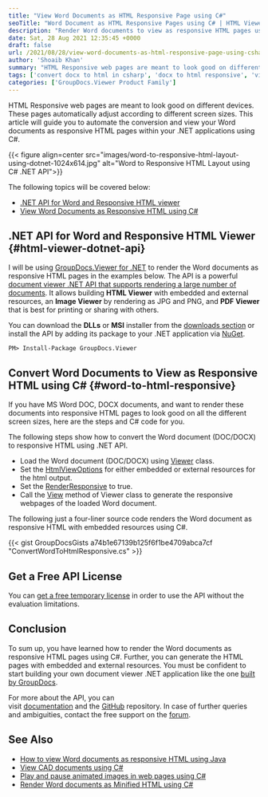 ```yaml
---
title: "View Word Documents as HTML Responsive Page using C#"
seoTitle: "Word Document as HTML Responsive Pages using C# | HTML Viewer"
description: "Render Word documents to view as responsive HTML pages using C#. Convert DOC, DOCX files to HTML responsive pages using document viewer .NET API."
date: Sat, 28 Aug 2021 12:35:45 +0000
draft: false
url: /2021/08/28/view-word-documents-as-html-responsive-page-using-csharp/
author: 'Shoaib Khan'
summary: "HTML Responsive web pages are meant to look good on different devices. These pages automatically adjust according to different screen sizes. This article will guide you to automate the conversion and view your Word documents as responsive HTML pages within your .NET applications using C#."
tags: ['convert docx to html in csharp', 'docx to html responsive', 'view word as html responsive', 'Word to HTML in CSharp']
categories: ['GroupDocs.Viewer Product Family']
---
```


HTML Responsive web pages are meant to look good on different devices. These pages automatically adjust according to different screen sizes. This article will guide you to automate the conversion and view your Word documents as responsive HTML pages within your .NET applications using C#.



{{< figure align=center src="images/word-to-responsive-html-layout-using-dotnet-1024x614.jpg" alt="Word to Responsive HTML Layout using C# .NET API">}}


The following topics will be covered below:

*   [.NET API for Word and Responsive HTML viewer][1]
*   [View Word Documents as Responsive HTML using C#][2]

## .NET API for Word and Responsive HTML Viewer {#html-viewer-dotnet-api}

I will be using [GroupDocs.Viewer for .NET][3] to render the Word documents as responsive HTML pages in the examples below. The API is a powerful [document viewer .NET API that supports rendering a large number of documents][4]. It allows building **HTML Viewer** with embedded and external resources, an **Image Viewer** by rendering as JPG and PNG, and **PDF Viewer** that is best for printing or sharing with others.

You can download the **DLLs** or **MSI** installer from the [downloads section][5] or install the API by adding its package to your .NET application via [NuGet][6].

```
PM> Install-Package GroupDocs.Viewer
```

## Convert Word Documents to View as Responsive HTML using C# {#word-to-html-responsive}

If you have MS Word DOC, DOCX documents, and want to render these documents into responsive HTML pages to look good on all the different screen sizes, here are the steps and C# code for you.

The following steps show how to convert the Word document (DOC/DOCX) to responsive HTML using .NET API.

*   Load the Word document (DOC/DOCX) using [Viewer][7] class.
*   Set the [HtmlViewOptions][8] for either embedded or external resources for the html output.
*   Set the [RenderResponsive][9] to true.
*   Call the [View][10] method of Viewer class to generate the responsive webpages of the loaded Word document.

The following just a four-liner source code renders the Word document as responsive HTML with embedded resources using C#.

{{< gist GroupDocsGists a74b1e67139b125f6f1be4709abca7cf "ConvertWordToHtmlResponsive.cs" >}}

## Get a Free API License

You can [get a free temporary license][11] in order to use the API without the evaluation limitations.

## Conclusion

To sum up, you have learned how to render the Word documents as responsive HTML pages using C#. Further, you can generate the HTML pages with embedded and external resources. You must be confident to start building your own document viewer .NET application like the one [built by GroupDocs][12].

For more about the API, you can visit [documentation][13] and the [GitHub][14] repository. In case of further queries and ambiguities, contact the free support on the [forum][15].

## See Also

*   [How to view Word documents as responsive HTML using Java][16]
*   [View CAD documents using C#][17]
*   [Play and pause animated images in web pages using C#][18]
*   [Render Word documents as Minified HTML using C#][19]







[1]: #html-viewer-dotnet-api
[2]: #word-to-html-responsive
[3]: https://products.groupdocs.com/viewer/net/
[4]: https://docs.groupdocs.com/viewer/net/supported-document-formats/
[5]: https://downloads.groupdocs.com/viewer
[6]: https://www.nuget.org/packages/groupdocs.viewer
[7]: https://apireference.groupdocs.com/viewer/net/groupdocs.viewer/viewer
[8]: https://apireference.groupdocs.com/viewer/net/groupdocs.viewer.options/htmlviewoptions
[9]: https://apireference.groupdocs.com/viewer/net/groupdocs.viewer.options/htmlviewoptions/properties/renderresponsive
[10]: https://apireference.groupdocs.com/viewer/net/groupdocs.viewer/viewer/methods/view/index
[11]: https://purchase.groupdocs.com/temporary-license
[12]: https://products.groupdocs.app/viewer/total
[13]: https://docs.groupdocs.com/viewer/net/
[14]: https://github.com/groupdocs-viewer
[15]: https://forum.groupdocs.com/c/assembly
[16]: https://blog.groupdocs.com/2021/09/23/view-word-documents-as-responsive-html-page-using-java/
[17]: https://blog.groupdocs.com/2021/04/27/view-cad-documents-using-charp/
[18]: https://blog.groupdocs.com/2021/02/28/play-pause-animated-gif-and-apng-in-web-pages-using-csharp/
[19]: https://blog.groupdocs.com/2022/02/25/render-word-documents-as-clean-html-using-csharp/

